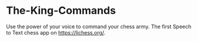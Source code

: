# The-King-Commands
Use the power of your voice to command your chess army. The first Speech to Text chess app on https://lichess.org/.
